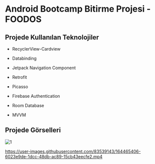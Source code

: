 # Android Bootcamp Bitirme Projesi - FOODOS

## Projede Kullanılan Teknolojiler 

- RecyclerView-Cardview

- Databinding

- Jetpack Navigation Component

- Retrofit

- Picasso

- Firebase Authentication

- Room Database

- MVVM

## Projede Görselleri

![1](https://user-images.githubusercontent.com/83539143/164465797-f7aabe1e-314f-465f-b4be-1bdf523b33c0.PNG)



https://user-images.githubusercontent.com/83539143/164465406-6023e9de-1dcc-48db-ac89-15cb43eecfe2.mp4

